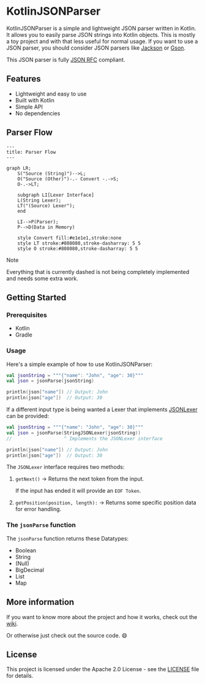 # KotlinJSONParser

KotlinJSONParser is a simple and lightweight JSON parser written in Kotlin. It allows you to easily parse JSON strings into Kotlin objects.
This is mostly a toy project and with that less useful for normal usage. If you want to use a JSON parser, you should consider JSON parsers like [Jackson](https://github.com/FasterXML/jackson) or [Gson](https://github.com/google/gson).

This JSON parser is fully [JSON RFC](https://www.rfc-editor.org/rfc/rfc8259) compliant.

## Features

- Lightweight and easy to use
- Built with Kotlin
- Simple API
- No dependencies

## Parser Flow

```mermaid
---
title: Parser Flow
---

graph LR;
    S("Source (String)")-->L;
    O("Source (Other)")-.- Convert -.->S;
    O-.->LT;

    subgraph LI[Lexer Interface]
    L(String Lexer);
    LT("(Source) Lexer");
    end

    LI-->P(Parser);
    P-->D(Data in Memory)
    
    style Convert fill:#e1e1e1,stroke:none
    style LT stroke:#808080,stroke-dasharray: 5 5
    style O stroke:#808080,stroke-dasharray: 5 5

```
> [!NOTE]
> Everything that is currently dashed is not being completely implemented and needs some extra work.

## Getting Started

### Prerequisites

- Kotlin
- Gradle

### Usage

Here's a simple example of how to use KotlinJSONParser:

```kotlin
val jsonString = """{"name": "John", "age": 30}"""
val json = jsonParse(jsonString)

println(json["name"]) // Output: John
println(json["age"])  // Output: 30
```

If a different input type is being wanted a Lexer that implements [JSONLexer](src/main/kotlin/lexer/JSONLexer.kt) can be provided:

```kotlin
val jsonString = """{"name": "John", "age": 30}"""
val json = jsonParse(StringJSONLexer(jsonString))
//                   ^ Implements the JSONLexer interface

println(json["name"]) // Output: John
println(json["age"])  // Output: 30
```

The `JSONLexer` interface requires two methods:
1. `getNext()` -> Returns the next token from the input.

   If the input has ended it will provide an `EOF Token`.
2. `getPosition(position, length):` -> Returns some specific position data for error handling.

### The `jsonParse` function

The `jsonParse` function returns these Datatypes:
- Boolean
- String
- (Null)
- BigDecimal
- List
- Map

## More information
If you want to know more about the project and how it works, check out the [wiki](https://github.com/QuickWrite/KotlinJsonParser/wiki).

Or otherwise just check out the source code. :smile:

## License
This project is licensed under the Apache 2.0 License - see the [LICENSE](LICENSE) file for details.
